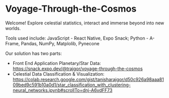 # Voyage-Through-the-Cosmos

Welcome! Explore celestial statistics, interact and immerse beyond into new worlds.

Tools used include: JavaScript - React Native, Expo Snack; Python - A-Frame, Pandas, NumPy, Matplolib, Pynecone 

Our solution has two parts: 
- Front End Application Planetary/Star Data: https://snack.expo.dev/@trajgor/voyage-through-the-cosmos
- Celestial Data Classification & Visualization: https://colab.research.google.com/gist/tanisharajgor/d50c926a98aaa8109bed9c591b10a0d1/star_classification_with_clustering-neural_networks.ipynb#scrollTo=dnj-A6vdFF73

